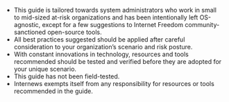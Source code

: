 

- This guide is tailored towards system administrators who work in small to mid-sized at-risk organizations and has been intentionally left OS-agnostic, except for a few suggestions to Internet Freedom community-sanctioned open-source tools.
- All best practices suggested should be applied after careful consideration to your organization’s scenario and risk posture.
- With constant innovations in technology, resources and tools recommended should be tested and verified before they are adopted for your unique scenario.
- This guide has not been field-tested.
- Internews exempts itself from any responsibility for resources or tools recommended in the guide.
